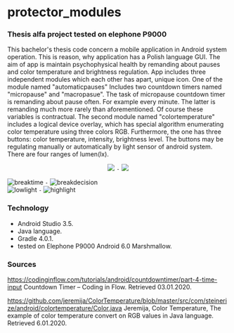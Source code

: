 # protector_modules
### Thesis alfa project tested on elephone P9000

This bachelor's thesis code concern a mobile application in Android system operation. This is reason, why application has a Polish language GUI. The aim of app is maintain psychophysical health by remanding about pauses and color temperature and brightness regulation. App includes three independent modules which each other has apart, unique icon. One of the module named "automaticpauses" Includes two countdown timers named "micropause" and "macropasue". The task of micropause countdown timer is remanding about pause often. For example every minute. The latter is remanding much more rarely than aforementioned. Of course these variables is contractual. The second module named "colortemperature" includes a logical device overlay, which has special algorithm enumerating color temperature using three colors RGB. Furthermore, the one has three buttons: color temperature, intensity, brightness level. The buttons may be regulating manually or automatically by light sensor of android system. There are four ranges of lumen(lx).

<p align="center">
  <img src="./images/background.png">
  <code>-</code>
  <img src="./images/automaticpauses.png">
</p>

![breaktime](./images/breaktime.png) <code>-</code> ![breakdecision](./images/breakdecision.png)    
![lowlight](./images/lowlight.png) <code>-</code> ![highlight](./images/highlight.png) 



### Technology

- Android Studio 3.5.
- Java language.
- Gradle 4.0.1.
- tested on Elephone P9000 Android 6.0 Marshmallow.

### Sources 

https://codinginflow.com/tutorials/android/countdowntimer/part-4-time-input Countdown Timer – Coding in Flow. Retrieved 03.01.2020.

https://github.com/jeremija/ColorTemperature/blob/master/src/com/steinerize/android/colortemperature/Color.java Jeremija, Color Temperature, The example of color temperature convert on RGB values in Java language. Retrieved 6.01.2020.

